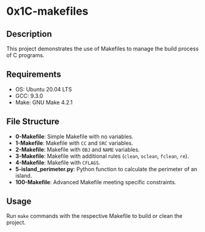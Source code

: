 # 0x1C-makefiles

## Description
This project demonstrates the use of Makefiles to manage the build process of C programs.

## Requirements
- OS: Ubuntu 20.04 LTS
- GCC: 9.3.0
- Make: GNU Make 4.2.1

## File Structure
- **0-Makefile**: Simple Makefile with no variables.
- **1-Makefile**: Makefile with `CC` and `SRC` variables.
- **2-Makefile**: Makefile with `OBJ` and `NAME` variables.
- **3-Makefile**: Makefile with additional rules (`clean`, `oclean`, `fclean`, `re`).
- **4-Makefile**: Makefile with `CFLAGS`.
- **5-island_perimeter.py**: Python function to calculate the perimeter of an island.
- **100-Makefile**: Advanced Makefile meeting specific constraints.

## Usage
Run `make` commands with the respective Makefile to build or clean the project.

